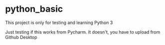 # python_basic
This project is only for testing and learning Python 3

Just testing if this works from Pycharm. It doesn't, you have to upload from Github Desktop